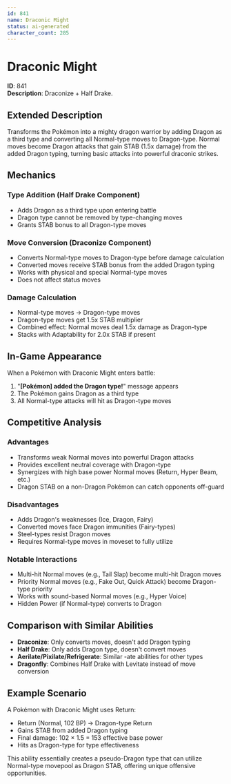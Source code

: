 ```yaml
---
id: 841
name: Draconic Might
status: ai-generated
character_count: 285
---
```


# Draconic Might

**ID**: 841  
**Description**: Draconize + Half Drake.

## Extended Description

Transforms the Pokémon into a mighty dragon warrior by adding Dragon as a third type and converting all Normal-type moves to Dragon-type. Normal moves become Dragon attacks that gain STAB (1.5x damage) from the added Dragon typing, turning basic attacks into powerful draconic strikes.

## Mechanics

### Type Addition (Half Drake Component)
- Adds Dragon as a third type upon entering battle
- Dragon type cannot be removed by type-changing moves
- Grants STAB bonus to all Dragon-type moves

### Move Conversion (Draconize Component)
- Converts Normal-type moves to Dragon-type before damage calculation
- Converted moves receive STAB bonus from the added Dragon typing
- Works with physical and special Normal-type moves
- Does not affect status moves

### Damage Calculation
- Normal-type moves → Dragon-type moves
- Dragon-type moves get 1.5x STAB multiplier
- Combined effect: Normal moves deal 1.5x damage as Dragon-type
- Stacks with Adaptability for 2.0x STAB if present

## In-Game Appearance

When a Pokémon with Draconic Might enters battle:
1. "**[Pokémon] added the Dragon type!**" message appears
2. The Pokémon gains Dragon as a third type
3. All Normal-type attacks will hit as Dragon-type moves

## Competitive Analysis

### Advantages
- Transforms weak Normal moves into powerful Dragon attacks
- Provides excellent neutral coverage with Dragon-type
- Synergizes with high base power Normal moves (Return, Hyper Beam, etc.)
- Dragon STAB on a non-Dragon Pokémon can catch opponents off-guard

### Disadvantages
- Adds Dragon's weaknesses (Ice, Dragon, Fairy)
- Converted moves face Dragon immunities (Fairy-types)
- Steel-types resist Dragon moves
- Requires Normal-type moves in moveset to fully utilize

### Notable Interactions
- Multi-hit Normal moves (e.g., Tail Slap) become multi-hit Dragon moves
- Priority Normal moves (e.g., Fake Out, Quick Attack) become Dragon-type priority
- Works with sound-based Normal moves (e.g., Hyper Voice)
- Hidden Power (if Normal-type) converts to Dragon

## Comparison with Similar Abilities

- **Draconize**: Only converts moves, doesn't add Dragon typing
- **Half Drake**: Only adds Dragon type, doesn't convert moves
- **Aerilate/Pixilate/Refrigerate**: Similar -ate abilities for other types
- **Dragonfly**: Combines Half Drake with Levitate instead of move conversion

## Example Scenario

A Pokémon with Draconic Might uses Return:
- Return (Normal, 102 BP) → Dragon-type Return
- Gains STAB from added Dragon typing
- Final damage: 102 × 1.5 = 153 effective base power
- Hits as Dragon-type for type effectiveness

This ability essentially creates a pseudo-Dragon type that can utilize Normal-type movepool as Dragon STAB, offering unique offensive opportunities.